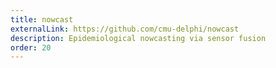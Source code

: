 ```yaml
---
title: nowcast
externalLink: https://github.com/cmu-delphi/nowcast
description: Epidemiological nowcasting via sensor fusion
order: 20
---
```

